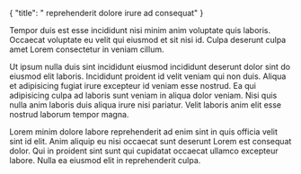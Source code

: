 {
  "title": " reprehenderit dolore irure ad consequat"
}

Tempor duis est esse incididunt nisi minim anim voluptate quis laboris. Occaecat voluptate eu velit qui eiusmod et sit nisi id. Culpa deserunt culpa amet Lorem consectetur in veniam cillum.

Ut ipsum nulla duis sint incididunt eiusmod incididunt deserunt dolor sint do eiusmod elit laboris. Incididunt proident id velit veniam qui non duis. Aliqua et adipisicing fugiat irure excepteur id veniam esse nostrud. Ea qui adipisicing culpa ad laboris sunt veniam in aliqua dolor veniam. Nisi quis nulla anim laboris duis aliqua irure nisi pariatur. Velit laboris anim elit esse nostrud laborum tempor magna.

Lorem minim dolore labore reprehenderit ad enim sint in quis officia velit sint id elit. Anim aliquip eu nisi occaecat sunt deserunt Lorem est consequat dolor. Qui in proident sint sunt qui cupidatat occaecat ullamco excepteur labore. Nulla ea eiusmod elit in reprehenderit culpa.